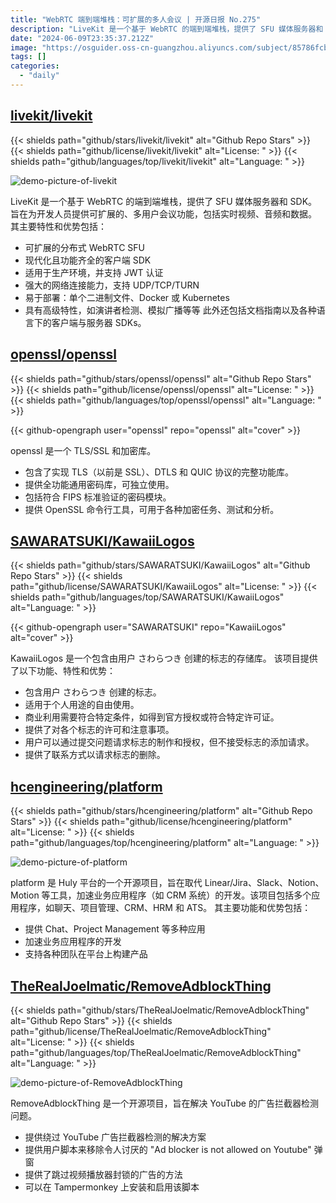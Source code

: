 ```yaml
---
title: "WebRTC 端到端堆栈：可扩展的多人会议 | 开源日报 No.275"
description: "LiveKit 是一个基于 WebRTC 的端到端堆栈，提供了 SFU 媒体服务器和 SDK。旨在为开发人员提供可扩展的、多用户会议功能，包括实时视频、音频和数据。"
date: "2024-06-09T23:35:37.212Z"
image: "https://osguider.oss-cn-guangzhou.aliyuncs.com/subject/85786fcb44be399c6c668814391ba24e.png"
tags: []
categories:
  - "daily"
---
```


## [livekit/livekit](https://github.com/livekit/livekit)

{{< shields path="github/stars/livekit/livekit" alt="Github Repo Stars" >}} {{< shields path="github/license/livekit/livekit" alt="License: " >}} {{< shields path="github/languages/top/livekit/livekit" alt="Language: " >}}

![demo-picture-of-livekit](https://picgo-daily.oss-cn-guangzhou.aliyuncs.com/picgo-daily/2024/3f28513b03c1adc9fa0fdd51a3e7a77c.png)

LiveKit 是一个基于 WebRTC 的端到端堆栈，提供了 SFU 媒体服务器和 SDK。旨在为开发人员提供可扩展的、多用户会议功能，包括实时视频、音频和数据。
其主要特性和优势包括：

- 可扩展的分布式 WebRTC SFU
- 现代化且功能齐全的客户端 SDK
- 适用于生产环境，并支持 JWT 认证
- 强大的网络连接能力，支持 UDP/TCP/TURN
- 易于部署：单个二进制文件、Docker 或 Kubernetes
- 具有高级特性，如演讲者检测、模拟广播等等
此外还包括文档指南以及各种语言下的客户端与服务器 SDKs。
  
## [openssl/openssl](https://github.com/openssl/openssl)

{{< shields path="github/stars/openssl/openssl" alt="Github Repo Stars" >}} {{< shields path="github/license/openssl/openssl" alt="License: " >}} {{< shields path="github/languages/top/openssl/openssl" alt="Language: " >}}

{{< github-opengraph user="openssl" repo="openssl" alt="cover" >}}

openssl 是一个 TLS/SSL 和加密库。

- 包含了实现 TLS（以前是 SSL）、DTLS 和 QUIC 协议的完整功能库。
- 提供全功能通用密码库，可独立使用。
- 包括符合 FIPS 标准验证的密码模块。
- 提供 OpenSSL 命令行工具，可用于各种加密任务、测试和分析。
  
## [SAWARATSUKI/KawaiiLogos](https://github.com/SAWARATSUKI/KawaiiLogos)

{{< shields path="github/stars/SAWARATSUKI/KawaiiLogos" alt="Github Repo Stars" >}} {{< shields path="github/license/SAWARATSUKI/KawaiiLogos" alt="License: " >}} {{< shields path="github/languages/top/SAWARATSUKI/KawaiiLogos" alt="Language: " >}}

{{< github-opengraph user="SAWARATSUKI" repo="KawaiiLogos" alt="cover" >}}

KawaiiLogos 是一个包含由用户 さわらつき 创建的标志的存储库。
该项目提供了以下功能、特性和优势：

- 包含用户 さわらつき 创建的标志。
- 适用于个人用途的自由使用。
- 商业利用需要符合特定条件，如得到官方授权或符合特定许可证。
- 提供了对各个标志的许可和注意事项。
- 用户可以通过提交问题请求标志的制作和授权，但不接受标志的添加请求。
- 提供了联系方式以请求标志的删除。
  
## [hcengineering/platform](https://github.com/hcengineering/platform)

{{< shields path="github/stars/hcengineering/platform" alt="Github Repo Stars" >}} {{< shields path="github/license/hcengineering/platform" alt="License: " >}} {{< shields path="github/languages/top/hcengineering/platform" alt="Language: " >}}

![demo-picture-of-platform](https://static.osguider.com/subject/github/hcengineering/platform/06dd7356c2e7eff98c1fc5ff744c4a6e.webp)

platform 是 Huly 平台的一个开源项目，旨在取代 Linear/Jira、Slack、Notion、Motion 等工具，加速业务应用程序（如 CRM 系统）的开发。该项目包括多个应用程序，如聊天、项目管理、CRM、HRM 和 ATS。
其主要功能和优势包括：

- 提供 Chat、Project Management 等多种应用
- 加速业务应用程序的开发
- 支持各种团队在平台上构建产品
  
## [TheRealJoelmatic/RemoveAdblockThing](https://github.com/TheRealJoelmatic/RemoveAdblockThing)

{{< shields path="github/stars/TheRealJoelmatic/RemoveAdblockThing" alt="Github Repo Stars" >}} {{< shields path="github/license/TheRealJoelmatic/RemoveAdblockThing" alt="License: " >}} {{< shields path="github/languages/top/TheRealJoelmatic/RemoveAdblockThing" alt="Language: " >}}

![demo-picture-of-RemoveAdblockThing](https://static.osguider.com/subject/github/TheRealJoelmatic/RemoveAdblockThing/a6e9ac2c9e2d1be4181256428453388b.jpg)

RemoveAdblockThing 是一个开源项目，旨在解决 YouTube 的广告拦截器检测问题。

- 提供绕过 YouTube 广告拦截器检测的解决方案
- 提供用户脚本来移除令人讨厌的 "Ad blocker is not allowed on Youtube" 弹窗
- 提供了跳过视频播放器封锁的广告的方法
- 可以在 Tampermonkey 上安装和启用该脚本
  
